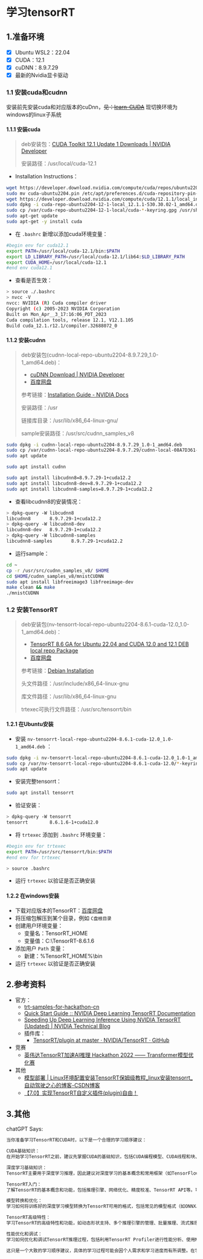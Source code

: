 # 学习tensorRT

## 1.准备环境
- [x] Ubuntu WSL2：22.04
- [x] CUDA：12.1
- [x] cuDNN：8.9.7.29
- [x] 最新的Nvidia显卡驱动

### 1.1 安装cuda和cudnn

安装前先安装cuda和对应版本的cuDnn，~~见：[learn-CUDA](https://github.com/Sknp1006/learn-CUDA#11%E5%AE%89%E8%A3%85cuda%E4%B8%8Ecudnn)~~ 现切换环境为windows的linux子系统

#### 1.1.1 安装cuda

> deb安装包：[CUDA Toolkit 12.1 Update 1 Downloads | NVIDIA Developer](https://developer.nvidia.com/cuda-downloads?target_os=Linux&target_arch=x86_64&Distribution=Ubuntu&target_version=22.04&target_type=deb_local) 
>
> 安装路径：/usr/local/cuda-12.1

- Installation Instructions：

```bash
wget https://developer.download.nvidia.com/compute/cuda/repos/ubuntu2204/x86_64/cuda-ubuntu2204.pin
sudo mv cuda-ubuntu2204.pin /etc/apt/preferences.d/cuda-repository-pin-600
wget https://developer.download.nvidia.com/compute/cuda/12.1.1/local_installers/cuda-repo-ubuntu2204-12-1-local_12.1.1-530.30.02-1_amd64.deb
sudo dpkg -i cuda-repo-ubuntu2204-12-1-local_12.1.1-530.30.02-1_amd64.deb
sudo cp /var/cuda-repo-ubuntu2204-12-1-local/cuda-*-keyring.gpg /usr/share/keyrings/
sudo apt-get update
sudo apt-get -y install cuda
```

- 在 `.bashrc` 新增以添加cuda环境变量：

```bash
#begin env for cuda12.1
export PATH=/usr/local/cuda-12.1/bin:$PATH
export LD_LIBRARY_PATH=/usr/local/cuda-12.1/lib64:$LD_LIBRARY_PATH
export CUDA_HOME=/usr/local/cuda-12.1
#end env cuda12.1
```

- 查看是否生效：

```bash
> source ./.bashrc
> nvcc -V
nvcc: NVIDIA (R) Cuda compiler driver
Copyright (c) 2005-2023 NVIDIA Corporation
Built on Mon_Apr__3_17:16:06_PDT_2023
Cuda compilation tools, release 12.1, V12.1.105
Build cuda_12.1.r12.1/compiler.32688072_0
```

#### 1.1.2 安装cudnn

> deb安装包(cudnn-local-repo-ubuntu2204-8.9.7.29_1.0-1_amd64.deb)：
>   - [cuDNN Download | NVIDIA Developer](https://developer.nvidia.com/rdp/cudnn-download)
>   - [百度网盘](https://pan.baidu.com/s/1sEN0m-OYk5cieKxQkVd8WQ?pwd=xqkh)
>
> 参考链接：[Installation Guide - NVIDIA Docs](https://docs.nvidia.com/deeplearning/cudnn/install-guide/index.html) 
>
> 安装路径：/usr
>
> 链接库目录：/usr/lib/x86_64-linux-gnu/
>
> sample安装路径：/usr/src/cudnn_samples_v8

```bash
sudo dpkg -i cudnn-local-repo-ubuntu2204-8.9.7.29_1.0-1_amd64.deb
sudo cp /var/cudnn-local-repo-ubuntu2204-8.9.7.29/cudnn-local-08A7D361-keyring.gpg /usr/share/keyrings/
sudo apt update

sudo apt install cudnn

sudo apt install libcudnn8=8.9.7.29-1+cuda12.2
sudo apt install libcudnn8-dev=8.9.7.29-1+cuda12.2
sudo apt install libcudnn8-samples=8.9.7.29-1+cuda12.2
```

- 查看libcudnn8的安装情况：

```bash
> dpkg-query -W libcudnn8
libcudnn8       8.9.7.29-1+cuda12.2
> dpkg-query -W libcudnn8-dev
libcudnn8-dev   8.9.7.29-1+cuda12.2
> dpkg-query -W libcudnn8-samples
libcudnn8-samples       8.9.7.29-1+cuda12.2
```

- 运行sample：

```bash
cd ~
cp -r /usr/src/cudnn_samples_v8/ $HOME
cd $HOME/cudnn_samples_v8/mnistCUDNN
sudo apt install libfreeimage3 libfreeimage-dev
make clean && make
./mnistCUDNN
```

### 1.2 安装TensorRT

>  deb安装包(nv-tensorrt-local-repo-ubuntu2204-8.6.1-cuda-12.0_1.0-1_amd64.deb)：
>   - [TensorRT 8.6 GA for Ubuntu 22.04 and CUDA 12.0 and 12.1 DEB local repo Package](https://developer.nvidia.com/downloads/compute/machine-learning/tensorrt/secure/8.6.1/local_repos/nv-tensorrt-local-repo-ubuntu2204-8.6.1-cuda-12.0_1.0-1_amd64.deb)
>   - [百度网盘](https://pan.baidu.com/s/1sEN0m-OYk5cieKxQkVd8WQ?pwd=xqkh)
>
> 参考链接：[Debian Installation](https://docs.nvidia.com/deeplearning/tensorrt/archives/tensorrt-861/install-guide/index.html#installing-debian) 
>
> 头文件路径：/usr/include/x86_64-linux-gnu
>
> 库文件路径：/usr/lib/x86_64-linux-gnu
>
> trtexec可执行文件路径：/usr/src/tensorrt/bin

#### 1.2.1 在Ubuntu安装

- 安装 `nv-tensorrt-local-repo-ubuntu2204-8.6.1-cuda-12.0_1.0-1_amd64.deb` ：

```bash
sudo dpkg -i nv-tensorrt-local-repo-ubuntu2204-8.6.1-cuda-12.0_1.0-1_amd64.deb
sudo cp /var/nv-tensorrt-local-repo-ubuntu2204-8.6.1-cuda-12.0/*-keyring.gpg /usr/share/keyrings/
sudo apt update
```

- 安装完整tensorrt：

```bash
sudo apt install tensorrt
```

- 验证安装：

```bash
> dpkg-query -W tensorrt
tensorrt        8.6.1.6-1+cuda12.0
```

- 将 `trtexec` 添加到 `.bashrc` 环境变量：

```bash
#begin env for trtexec
export PATH=/usr/src/tensorrt/bin:$PATH
#end env for trtexec

> source .bashrc
```

- 运行 `trtexec` 以验证是否正确安装

#### 1.2.2 在windows安装

- 下载对应版本的TensorRT：[百度网盘](https://pan.baidu.com/s/1sEN0m-OYk5cieKxQkVd8WQ?pwd=xqkh) 
- 将压缩包解压到某个目录，例如 `C盘根目录` 
- 创建用户环境变量：
  - 变量名：TensorRT_HOME
  - 变量值：C:\TensorRT-8.6.1.6
- 添加用户 `Path` 变量：
  - 新建：%TensorRT_HOME%\bin
- 运行 `trtexec` 以验证是否正确安装

## 2.参考资料
- 官方：
  - [trt-samples-for-hackathon-cn](https://github.com/NVIDIA/trt-samples-for-hackathon-cn) 
  - [Quick Start Guide :: NVIDIA Deep Learning TensorRT Documentation](https://docs.nvidia.com/deeplearning/tensorrt/quick-start-guide/) 
  - [Speeding Up Deep Learning Inference Using NVIDIA TensorRT (Updated) | NVIDIA Technical Blog](https://developer.nvidia.com/blog/speeding-up-deep-learning-inference-using-tensorrt-updated/) 
  - 插件库：
    - [TensorRT/plugin at master · NVIDIA/TensorRT · GitHub](https://github.com/NVIDIA/TensorRT/tree/master/plugin) 
- 竞赛
  - [英伟达TensorRT加速AI推理 Hackathon 2022 —— Transformer模型优化赛](https://tianchi.aliyun.com/competition/entrance/531953/information) 
- 其他
  - [模型部署 | Linux环境配置安装TensorRT保姆级教程_linux安装tensorrt_自动驾驶之心的博客-CSDN博客](https://blog.csdn.net/CV_Autobot/article/details/129020014) 
  - [【7.0】实现TensorRT自定义插件(plugin)自由！](https://zhuanlan.zhihu.com/p/297002406) 


## 3.其他

chatGPT Says:
```txt
当你准备学习TensorRT和CUDA时，以下是一个合理的学习顺序建议：

CUDA基础知识：
在开始学习TensorRT之前，建议先掌握CUDA的基础知识，包括CUDA编程模型、CUDA线程和块、内存管理、CUDA核函数编写等。你可以阅读NVIDIA的CUDA文档和教程，进行实践和编程练习。

深度学习基础知识：
TensorRT主要用于深度学习推理，因此建议对深度学习的基本概念和常用框架（如TensorFlow或PyTorch）有一定的了解。这包括神经网络的基本原理、常见的深度学习模型和网络结构、模型训练和优化等。

TensorRT入门：
了解TensorRT的基本概念和功能，包括推理引擎、网络优化、精度校准、TensorRT API等。可以从NVIDIA官方文档和教程开始，了解TensorRT的安装、配置和基本用法。

模型转换和优化：
学习如何将训练好的深度学习模型转换为TensorRT可用的格式，包括常见的模型格式（如ONNX、TensorFlow SavedModel）的转换和优化过程。掌握TensorRT的网络优化技术，如层融合、量化、剪枝等，以提高推理性能和效率。

TensorRT高级特性：
学习TensorRT的高级特性和功能，如动态形状支持、多个推理引擎的管理、批量推理、流式推理等。了解如何在TensorRT中使用插件和自定义层，以适应特定的应用需求。

性能优化和调试：
学习如何优化和调试TensorRT推理过程，包括利用TensorRT Profiler进行性能分析、使用NVIDIA Nsight工具进行GPU性能分析、内存优化和调试技巧等。

这只是一个大致的学习顺序建议，具体的学习过程可能会因个人需求和学习进度而有所调整。在学习过程中，参考官方文档、教程和示例代码是非常重要的，同时可以参与社区讨论、阅读相关的论文和博客，以扩展对TensorRT和CUDA的理解和应用。
```
